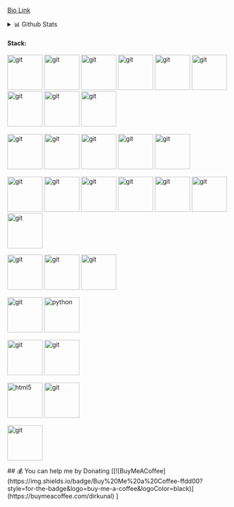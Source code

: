 

[Bio Link](https://erkunal.in/)
 <details>
<summary>📊 Github Stats</summary>

<p align="center"> <img src="https://github-readme-stats.vercel.app/api?username=nerdyk3&show_icons=true&theme=tokyonight" alt="Kunal Kumar Kushwaha| Stats" />

</details>
 

#### Stack:
<p align="left">
<img src="https://www.vectorlogo.zone/logos/amazon_aws/amazon_aws-icon.svg" alt="git" width="80" height="80"/>
<img src="https://www.vectorlogo.zone/logos/travis-ci/travis-ci-ar21.svg" alt="git" width="80" height="80"/>
<img src="https://www.vectorlogo.zone/logos/docker/docker-ar21.svg" alt="git" width="80" height="80"/>
<img src="https://www.vectorlogo.zone/logos/datadoghq/datadoghq-ar21.svg" alt="git" width="80" height="80"/>
<img src="https://www.vectorlogo.zone/logos/ansible/ansible-ar21.svg" alt="git" width="80" height="80"/>
<img src="https://www.vectorlogo.zone/logos/terraformio/terraformio-ar21.svg" alt="git" width="80" height="80"/>
<img src="https://www.vectorlogo.zone/logos/djangoproject/djangoproject-icon.svg" alt="git" width="80" height="80"/>
<img src="https://www.vectorlogo.zone/logos/vuejs/vuejs-ar21.svg" alt="git" width="80" height="80"/>
<img src="https://www.vectorlogo.zone/logos/nuxtjs/nuxtjs-ar21.svg" alt="git" width="80" height="80"/>
</p>
<p align="left">
<img src="https://www.vectorlogo.zone/logos/reactjs/reactjs-ar21.svg" alt="git" width="80" height="80"/>
<img src="https://www.vectorlogo.zone/logos/tensorflow/tensorflow-ar21.svg" alt="git" width="80" height="80"/>
<img src="https://www.vectorlogo.zone/logos/nginx/nginx-ar21.svg" alt="git" width="80" height="80"/>
<img src="https://www.vectorlogo.zone/logos/shopify/shopify-ar21.svg" alt="git" width="80" height="80"/>
<img src="https://www.vectorlogo.zone/logos/flutterio/flutterio-ar21.svg" alt="git" width="80" height="80"/>
</p>
<p align="left">
<img src="https://www.vectorlogo.zone/logos/salesforce/salesforce-ar21.svg" alt="git" width="80" height="80"/>
<img src="https://www.vectorlogo.zone/logos/pytorch/pytorch-ar21.svg" alt="git" width="80" height="80"/>
<img src="https://www.vectorlogo.zone/logos/postgresql/postgresql-ar21.svg" alt="git" width="80" height="80"/>
<img src="https://www.vectorlogo.zone/logos/mysql/mysql-ar21.svg" alt="git" width="80" height="80"/>
<img src="https://www.vectorlogo.zone/logos/angular/angular-ar21.svg" alt="git" width="80" height="80"/>
<img src="https://www.vectorlogo.zone/logos/apache_kafka/apache_kafka-ar21.svg" alt="git" width="80" height="80"/>
<img src="https://www.vectorlogo.zone/logos/php/php-ar21.svg" alt="git" width="80" height="80"/>
</p>
<p align="left">
<img src="https://www.vectorlogo.zone/logos/figma/figma-ar21.svg" alt="git" width="80" height="80"/>
<img src="https://www.vectorlogo.zone/logos/adobe_illustrator/adobe_illustrator-ar21.svg" alt="git" width="80" height="80"/>
<img src="https://www.vectorlogo.zone/logos/getbootstrap/getbootstrap-ar21.svg" alt="git" width="80" height="80"/>
</p>
<p align="left">
<img src="https://www.vectorlogo.zone/logos/tailwindcss/tailwindcss-ar21.svg" alt="git" width="80" height="80"/>
<img src="https://cdn3.iconfinder.com/data/icons/logos-and-brands-adobe/512/267_Python-512.png" alt="python" width="80" height="80"/> 
</p>
<p align="left">
<img src="https://www.vectorlogo.zone/logos/git-scm/git-scm-icon.svg" alt="git" width="80" height="80"/>
<img src="https://www.vectorlogo.zone/logos/github/github-icon.svg" alt="git" width="80" height="80"/>
<p align="left"> 
<img src="https://upload.wikimedia.org/wikipedia/commons/thumb/6/61/HTML5_logo_and_wordmark.svg/512px-HTML5_logo_and_wordmark.svg.png" alt="html5" height="80"/> 
<img src="https://www.vectorlogo.zone/logos/replit/replit-icon.svg" alt="git" width="80" height="80"/> 
</p>
<p align="left">
<img src="https://www.vectorlogo.zone/logos/wordpress/wordpress-tile.svg" alt="git" width="80" height="80"/>
</p>
 ## 💰 You can help me by Donating
  [[![BuyMeACoffee](https://img.shields.io/badge/Buy%20Me%20a%20Coffee-ffdd00?style=for-the-badge&logo=buy-me-a-coffee&logoColor=black)](https://buymeacoffee.com/dirkunal) ]
